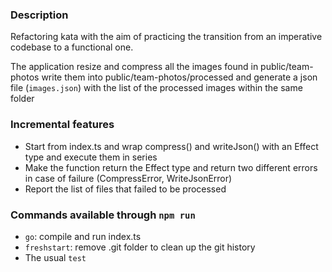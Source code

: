 ### Description 
Refactoring kata with the aim of practicing the transition from an imperative codebase to a functional one.

The application resize and compress all the images found in public/team-photos write them into public/team-photos/processed and generate a json file (`images.json`) with the list of the processed images within the same folder

### Incremental features
- Start from index.ts and wrap compress() and writeJson() with an Effect type and execute them in series
- Make the function return the Effect type and return two different errors in case of failure (CompressError, WriteJsonError)
- Report the list of files that failed to be processed

### Commands available through `npm run`
- `go`: compile and run index.ts
- `freshstart`: remove .git folder to clean up the git history
- The usual `test`
